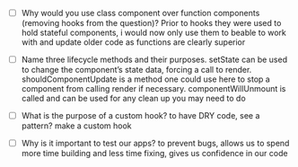 - [ ] Why would you use class component over function components (removing hooks from the question)?
    Prior to hooks they were used to hold stateful components, i would now only use them to beable to work with and update older code as functions are clearly superior

- [ ] Name three lifecycle methods and their purposes.
setState can be used to change the component’s state data, forcing a call to render.
shouldComponentUpdate is a method one could use here to stop a component from calling render if necessary.
componentWillUnmount is called and can be used for any clean up you may need to do

- [ ] What is the purpose of a custom hook?
to have DRY code, see a pattern? make a custom hook

- [ ] Why is it important to test our apps?
to prevent bugs, allows us to spend more time building and less time fixing, gives us confidence in our code
